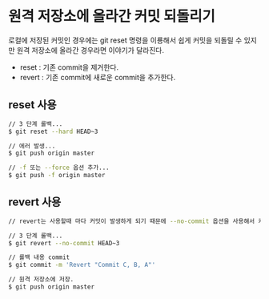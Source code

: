 # 원격 저장소에 올라간 커밋 되돌리기

로컬에 저장된 커밋인 경우에는 git reset 명령을 이룡해서 쉽게 커밋을 되돌릴 수 있지만 원격 저장소에 올라간 경우라면 이야기가 달라진다.

- reset : 기존 commit을 제거한다.
- revert : 기존 commit에 새로운 commit을 추가한다.

## reset 사용
```bash
// 3 단계 롤백...
$ git reset --hard HEAD~3

// 에러 발생...
$ git push origin master

// -f 또는 --force 옵션 추가...
$ git push -f origin master
```

## revert 사용
```bash
// revert는 사용할때 마다 커밋이 발생하게 되기 때문에 --no-commit 옵션을 사용해서 커밋이 발생되지 않게 해야 한다.

// 3 단계 롤백...
$ git revert --no-commit HEAD~3

// 롤백 내용 commit
$ git commit -m 'Revert "Commit C, B, A"'

// 원격 저장소에 저장.
$ git push origin master
```